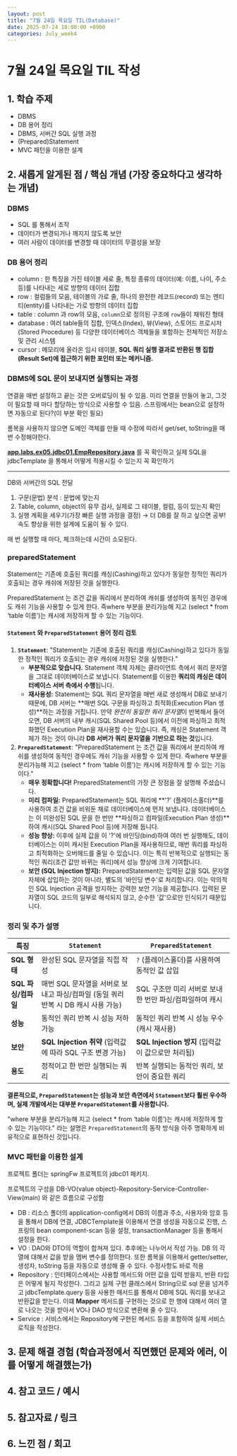 ```yaml
---
layout: post
title: "7월 24일 목요일 TIL(Database)"
date: 2025-07-24 18:00:00 +0900
categories: July_week4
---
```


# 7월 24일 목요일 TIL 작성

## 1. 학습 주제
- DBMS
- DB 용어 정리
- DBMS, 서버간 SQL 실행 과정
- (Prepared)Statement
- MVC 패턴을 이용한 설계

## 2. 새롭게 알게된 점 / 핵심 개념 (가장 중요하다고 생각하는 개념)

### DBMS

- SQL 를 통해서 조작
- 데이터가 변경되거나 깨지지 않도록 보안
- 여러 사람이 데이터를 변경할 때 데이터의 무결성을 보장

### DB 용어 정리 

- column : 한 특징을 가진 테이블 세로 줄, 특정 종류의 데이터(예: 이름, 나이, 주소 등)를 나타내는 세로 방향의 데이터 집합
- row : 컬럼들의 모음, 테이블의 가로 줄, 하나의 완전한 레코드(record) 또는 엔티티(entity)를 나타내는 가로 방향의 데이터 집합
- table : column 과 row의 모음, `column`으로 정의된 구조에 `row`들이 채워진 형태
- database : 여러 table들의 집합, 인덱스(Index), 뷰(View), 스토어드 프로시저(Stored Procedure) 등 다양한 데이터베이스 객체들을 포함하는 전체적인 저장소 및 관리 시스템
- cursor : 메모리에 올라온 임시 테이블, **SQL 쿼리 실행 결과로 반환된 행 집합(Result Set)에 접근하기 위한 포인터 또는 메커니즘.**

### DBMS에 SQL 문이 보내지면 실행되는 과정

연결을 매번 설정하고 끝는 것은 오버로딩이 될 수 있음. 미리 연결을 만들어 놓고, 그것이 필요할 때 마다 할당하는 방식으로 사용할 수 있음. 스프링에서는 bean으로 설정하면 자동으로 된다?(이 부분 확인 필요)

롬복을 사용하지 않으면 도메인 객체를 만들 때 수정에 따라서 get/set, toString을 매번 수정해야한다.

[**app.labs.ex05.jdbc01.EmpRepository.java**](http://app.labs.ex05.jdbc01.EmpRepository.java) 를 꼭 확인하고 실제 SQL을 jdbcTemplate 을 통해서 어떻게 적용시킬 수 있는지 꼭 확인하기

---

DB와 서버간의 SQL 전달

1. 구문(문법) 분석 : 문법에 맞는지
2. Table, column, object의 유무 검사, 실제로 그 테이블, 컬럼, 등이 있는지 확인
3. 실행 계획을 세우기(가장 빠른 실행 과정을 결정) → 더 DB를 잘 하고 싶으면 공부! 속도 향상을 위한 설계에 도움이 될 수 있다.

매 번 실행할 때 마다, 체크하는데 시간이 소모된다.

### preparedStatement

Statement는 기존에 호출된 쿼리를 캐싱(Cashing)하고 있다가 동일한 정적인 쿼리가 호출되는 경우 캐쉬에 저장된 것을 실행한다.

PreparedStatement 는 조건 값을 쿼리에서 분리하여 캐쉬를 생성하여 동적인 경우에도 캐쉬 기능을 사용할 수 있게 한다. 즉where 부분을 분리가능해 지고 (select * from ‘table 이름’)는 캐시에 저장하게 할 수 있는 기능이다.

#### `Statement` 와 `PreparedStatement` 용어 정리 검토

1. **`Statement`**:
"Statement는 기존에 호출된 쿼리를 캐싱(Cashing)하고 있다가 동일한 정적인 쿼리가 호출되는 경우 캐쉬에 저장된 것을 실행한다."
    - **부분적으로 맞습니다.** Statement 객체 자체는 클라이언트 측에서 쿼리 문자열을 그대로 데이터베이스로 보냅니다. Statement를 이용한 **쿼리의 캐싱은 데이터베이스 서버 측에서 수행**됩니다.
    - **재사용성:** Statement는 SQL 쿼리 문자열을 매번 새로 생성해서 DB로 보내기 때문에, DB 서버는 **매번 SQL 구문을 파싱하고 최적화(Execution Plan 생성)**하는 과정을 거칩니다. 만약 *완전히 동일한 쿼리 문자열*이 반복해서 들어오면, DB 서버의 내부 캐시(SQL Shared Pool 등)에서 이전에 파싱하고 최적화했던 Execution Plan을 재사용할 수는 있습니다. 즉, 캐싱은 Statement 객체가 하는 것이 아니라 **DB 서버가 쿼리 문자열을 기반으로 하는 것**입니다.
2. **`PreparedStatement`**:
"PreparedStatement 는 조건 값을 쿼리에서 분리하여 캐쉬를 생성하여 동적인 경우에도 캐쉬 기능을 사용할 수 있게 한다. 즉where 부분을 분리가능해 지고 (select * from ‘table 이름’)는 캐시에 저장하게 할 수 있는 기능이다."
    - **매우 정확합니다!** PreparedStatement의 가장 큰 장점을 잘 설명해 주셨습니다.
    - **미리 컴파일:** PreparedStatement는 SQL 쿼리에 **'?' (플레이스홀더)**를 사용하여 조건 값을 비워둔 채로 데이터베이스에 먼저 보냅니다. 데이터베이스는 이 미완성된 SQL 문을 한 번만 **파싱하고 컴파일(Execution Plan 생성)**하여 캐시(SQL Shared Pool 등)에 저장해 둡니다.
    - **성능 향상:** 이후에 실제 값을 이 '?'에 바인딩(bind)하여 여러 번 실행해도, 데이터베이스는 이미 캐시된 Execution Plan을 재사용하므로, 매번 쿼리를 파싱하고 최적화하는 오버헤드를 줄일 수 있습니다. 이는 특히 반복적으로 실행되는 동적인 쿼리(조건 값만 바뀌는 쿼리)에서 성능 향상에 크게 기여합니다.
    - **보안 (SQL Injection 방지):** PreparedStatement는 입력된 값을 SQL 문자열 자체에 삽입하는 것이 아니라, 별도의 '바인딩 변수'로 처리합니다. 이는 악의적인 SQL Injection 공격을 방지하는 강력한 보안 기능을 제공합니다. 입력된 문자열이 SQL 코드의 일부로 해석되지 않고, 순수한 '값'으로만 인식되기 때문입니다.

### 정리 및 추가 설명

| 특징 | `Statement` | `PreparedStatement` |
| --- | --- | --- |
| **SQL 형태** | 완성된 SQL 문자열을 직접 작성 | `?` (플레이스홀더)를 사용하여 동적인 값 삽입 |
| **SQL 파싱/컴파일** | 매번 SQL 문자열을 서버로 보내고 파싱/컴파일 (동일 쿼리 반복 시 DB 캐시 사용 가능) | SQL 구조만 미리 서버로 보내 한 번만 파싱/컴파일하여 캐시 |
| **성능** | 동적인 쿼리 반복 시 성능 저하 가능 | 동적인 쿼리 반복 시 성능 우수 (캐시 재사용) |
| **보안** | **SQL Injection 취약** (입력값에 따라 SQL 구조 변경 가능) | **SQL Injection 방지** (입력값이 값으로만 처리됨) |
| **용도** | 정적이고 한 번만 실행되는 쿼리 | 반복 실행되는 동적인 쿼리, 보안이 중요한 쿼리 |

**결론적으로, `PreparedStatement`는 성능과 보안 측면에서 `Statement`보다 훨씬 우수하며, 실제 개발에서는 대부분 `PreparedStatement`를 사용합니다.**

"where 부분을 분리가능해 지고 (select * from ‘table 이름’)는 캐시에 저장하게 할 수 있는 기능이다." 라는 설명은 `PreparedStatement`의 동작 방식을 아주 명확하게 비유적으로 표현하신 것입니다.


### MVC 패턴을 이용한 설계

프로젝트 폴더는  springFw 프로젝트의 jdbc01 패키지.

프로젝트의 구성을 DB-VO(value object)-Repository-Service-Controller-View(main) 와 같은 흐름으로 구성함

- DB : 리소스 폴더의 application-config에서 DB의 이름과 주소, 사용자와 암호 등을 통해서 DB에 연결, JDBCTemplate을 이용해서 연결 생성을 자동으로 진행, 스프링의 bean component-scan 등을 설정, transactionManager 등을 통해서 설정을 한다.
- VO : DAO와 DTO의 역할이 합쳐져 있다. 추후에는 나누어서 작성 가능. DB 의 각 열에 대해서 값을 받을 멤버 변수를 정의한다. 또한 롬복을 이용해서 getter/setter, 생성자, toString 등을 자동으로 생성해 줄 수 있다. 수정사항도 바로 적용
- Repository : 인터페이스에서는 사용할 메서드와 어떤 값을 입력 받을지, 반환 타입은 어떻게 될지 작성한다. 그리고 실제 구현 클래스에서 String으로 sql 문을 넘겨주고  jdbcTemplate.query 등을 사용한 매서드를 통해서 DB에 SQL 쿼리를 보내고 반환값을 받는다. 이떄 **Mapper** 메서드를 구현하는 것으로 한 행에 대해서 여러 열로 나오는 것을 받아서 VO나 DAO 방식으로 변환해 줄 수 있다.
- Service : 서비스에서는 Repository에 구현된 메서드 등을 포함하여 실제 서비스 로직을 작성한다.

## 3. 문제 해결 경험 (학습과정에서 직면했던 문제와 에러, 이를 어떻게 해결했는가)


## 4. 참고 코드 / 예시


## 5. 참고자료 / 링크


## 6. 느낀 점 / 회고 
